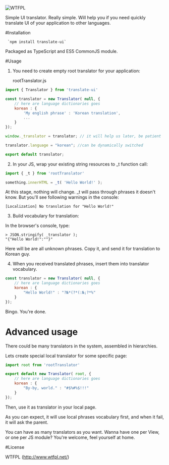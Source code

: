 ![WTFPL](http://www.wtfpl.net/wp-content/uploads/2012/12/wtfpl-badge-4.png)

Simple UI translator. Really simple. Will help you if you need quickly translate UI of your application to other languages.  

#Installation

     `npm install translate-ui`
      
Packaged as TypeScript and ES5 CommonJS module.
 
#Usage

1. You need to create empty root translator for your application:

    rootTranslator.js
    
```javascript
import { Translator } from 'translate-ui'

const translator = new Translator( null, {
    // here are language dictionaries goes
    korean : {
        'My english phrase' : 'Korean translation',
        ...
    }
});

window._translator = translator; // it will help us later, be patient

translator.language = "korean"; //can be dynamically switched

export default translator;
```

2. In your JS, wrap your existing string resources to _t function call:

```javascript
import { _t } from 'rootTranslator'

something.innerHTML = _t( 'Hello World!' );

```

At this stage, nothing will change. _t will pass through phrases it doesn't know.
But you'll see following warnings in the console: 

    [Localization] No translation for "Hello World!"

3. Build vocabulary for translation:

In the browser's console, type:

    > JSON.stringify( _translator );
    "{"Hello World!":""}"
    
Here will be are all unknown phrases. Copy it, and send it for translation to Korean guy. 

4. When you received translated phrases, insert them into translator vocabulary.

```javascript
const translator = new Translator( null, {
    // here are language dictionaries goes
    korean : {
        "Hello World!" : "?№*(?*(:№;?*%"
    }
});
```

Bingo. You're done.

# Advanced usage

There could be many translators in the system, assembled in hierarchies.

Lets create special local translator for some specific page:

```javascript
import root from 'rootTranslator'

export default new Translator( root, {
    // here are language dictionaries goes
    korean : {
        "By-by, world." : "#$%#%$!!!"
    }
});
```

Then, use it as translator in your local page.

As you can expect, it will use local phrases vocabulary first, and when it fail, it will ask the parent.

You can have as many translators as you want. Wanna have one per View, or one per JS module? You're welcome, feel yourself at home.

#License

WTFPL (http://www.wtfpl.net/)